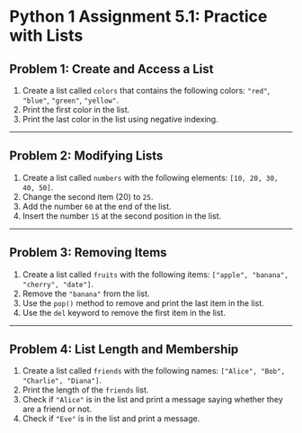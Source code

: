 # Python 1 Assignment 5.1: Practice with Lists

## **Problem 1: Create and Access a List**
1. Create a list called `colors` that contains the following colors: `"red"`, `"blue"`, `"green"`, `"yellow"`.
2. Print the first color in the list.
3. Print the last color in the list using negative indexing.

---

## **Problem 2: Modifying Lists**
1. Create a list called `numbers` with the following elements: `[10, 20, 30, 40, 50]`.
2. Change the second item (20) to `25`.
3. Add the number `60` at the end of the list.
4. Insert the number `15` at the second position in the list.

---

## **Problem 3: Removing Items**
1. Create a list called `fruits` with the following items: `["apple", "banana", "cherry", "date"]`.
2. Remove the `"banana"` from the list.
3. Use the `pop()` method to remove and print the last item in the list.
4. Use the `del` keyword to remove the first item in the list.

---

## **Problem 4: List Length and Membership**
1. Create a list called `friends` with the following names: `["Alice", "Bob", "Charlie", "Diana"]`.
2. Print the length of the `friends` list.
3. Check if `"Alice"` is in the list and print a message saying whether they are a friend or not.
4. Check if `"Eve"` is in the list and print a message.
